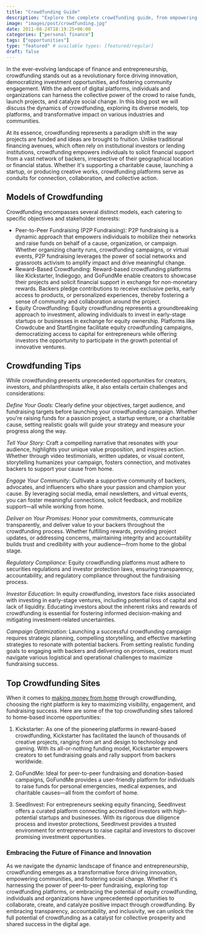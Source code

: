 ```yaml
---
title: "Crowdfunding Guide"
description: "Explore the complete crowdfunding guide, from empowering creativity to fostering entrepreneurship and social change, discover how crowdfunding is reshaping the future of finance and innovation."
image: "images/post/crowdfunding.jpg"
date: 2011-08-24T18:19:25+06:00
categories: ["personal finance"]
tags: ["opportunities"]
type: "featured" # available types: [featured/regular]
draft: false
---
```


In the ever-evolving landscape of finance and entrepreneurship, crowdfunding stands out as a revolutionary force driving innovation, democratizing investment opportunities, and fostering community engagement. With the advent of digital platforms, individuals and organizations can harness the collective power of the crowd to raise funds, launch projects, and catalyze social change. In this blog post we will discuss the dynamics of crowdfunding, exploring its diverse models, top platforms, and transformative impact on various industries and communities.

At its essence, crowdfunding represents a paradigm shift in the way projects are funded and ideas are brought to fruition. Unlike traditional financing avenues, which often rely on institutional investors or lending institutions, crowdfunding empowers individuals to solicit financial support from a vast network of backers, irrespective of their geographical location or financial status. Whether it's supporting a charitable cause, launching a startup, or producing creative works, crowdfunding platforms serve as conduits for connection, collaboration, and collective action.

## Models of Crowdfunding

Crowdfunding encompasses several distinct models, each catering to specific objectives and stakeholder interests:

- Peer-to-Peer Fundraising (P2P Fundraising): P2P fundraising is a dynamic approach that empowers individuals to mobilize their networks and raise funds on behalf of a cause, organization, or campaign. Whether organizing charity runs, crowdfunding campaigns, or virtual events, P2P fundraising leverages the power of social networks and grassroots activism to amplify impact and drive meaningful change.    
- Reward-Based Crowdfunding: Reward-based crowdfunding platforms like Kickstarter, Indiegogo, and GoFundMe enable creators to showcase their projects and solicit financial support in exchange for non-monetary rewards. Backers pledge contributions to receive exclusive perks, early access to products, or personalized experiences, thereby fostering a sense of community and collaboration around the project.
- Equity Crowdfunding: Equity crowdfunding represents a groundbreaking approach to investment, allowing individuals to invest in early-stage startups or businesses in exchange for equity ownership. Platforms like Crowdcube and StartEngine facilitate equity crowdfunding campaigns, democratizing access to capital for entrepreneurs while offering investors the opportunity to participate in the growth potential of innovative ventures.
    
## Crowdfunding Tips

While crowdfunding presents unprecedented opportunities for creators, investors, and philanthropists alike, it also entails certain challenges and considerations:

_Define Your Goals:_ Clearly define your objectives, target audience, and fundraising targets before launching your crowdfunding campaign. Whether you're raising funds for a passion project, a startup venture, or a charitable cause, setting realistic goals will guide your strategy and measure your progress along the way.

_Tell Your Story:_ Craft a compelling narrative that resonates with your audience, highlights your unique value proposition, and inspires action. Whether through video testimonials, written updates, or visual content, storytelling humanizes your campaign, fosters connection, and motivates backers to support your cause from home.

_Engage Your Community:_ Cultivate a supportive community of backers, advocates, and influencers who share your passion and champion your cause. By leveraging social media, email newsletters, and virtual events, you can foster meaningful connections, solicit feedback, and mobilize support—all while working from home.

_Deliver on Your Promises:_ Honor your commitments, communicate transparently, and deliver value to your backers throughout the crowdfunding process. Whether fulfilling rewards, providing project updates, or addressing concerns, maintaining integrity and accountability builds trust and credibility with your audience—from home to the global stage.

_Regulatory Compliance:_ Equity crowdfunding platforms must adhere to securities regulations and investor protection laws, ensuring transparency, accountability, and regulatory compliance throughout the fundraising process.
    
_Investor Education:_ In equity crowdfunding, investors face risks associated with investing in early-stage ventures, including potential loss of capital and lack of liquidity. Educating investors about the inherent risks and rewards of crowdfunding is essential for fostering informed decision-making and mitigating investment-related uncertainties.
    
_Campaign Optimization:_ Launching a successful crowdfunding campaign requires strategic planning, compelling storytelling, and effective marketing strategies to resonate with potential backers. From setting realistic funding goals to engaging with backers and delivering on promises, creators must navigate various logistical and operational challenges to maximize fundraising success.

## Top Crowdfunding Sites

When it comes to [making money from home](/blog/ways-to-make-money-online) through crowdfunding, choosing the right platform is key to maximizing visibility, engagement, and fundraising success. Here are some of the top crowdfunding sites tailored to home-based income opportunities:

1.  Kickstarter: As one of the pioneering platforms in reward-based crowdfunding, Kickstarter has facilitated the launch of thousands of creative projects, ranging from art and design to technology and gaming. With its all-or-nothing funding model, Kickstarter empowers creators to set fundraising goals and rally support from backers worldwide.
    
2.  GoFundMe: Ideal for peer-to-peer fundraising and donation-based campaigns, GoFundMe provides a user-friendly platform for individuals to raise funds for personal emergencies, medical expenses, and charitable causes—all from the comfort of home.
    
3.  SeedInvest: For entrepreneurs seeking equity financing, SeedInvest offers a curated platform connecting accredited investors with high-potential startups and businesses. With its rigorous due diligence process and investor protections, SeedInvest provides a trusted environment for entrepreneurs to raise capital and investors to discover promising investment opportunities.
    
### Embracing the Future of Finance and Innovation

As we navigate the dynamic landscape of finance and entrepreneurship, crowdfunding emerges as a transformative force driving innovation, empowering communities, and fostering social change. Whether it's harnessing the power of peer-to-peer fundraising, exploring top crowdfunding platforms, or embracing the potential of equity crowdfunding, individuals and organizations have unprecedented opportunities to collaborate, create, and catalyze positive impact through crowdfunding. By embracing transparency, accountability, and inclusivity, we can unlock the full potential of crowdfunding as a catalyst for collective prosperity and shared success in the digital age.
